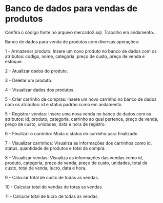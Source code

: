 # Banco de dados para vendas de produtos
Confira o código fonte no arquivo mercado2.sql. Trabalho em andamento...

Banco de dados para venda de produtos com diversas operações:

1 - Armazenar produto:
Insere um novo produto no banco de dados com os atributos: codigo, nome, categoria, preço de custo, preço de venda e estoque.

2 - Atualizar dados do produto.

3 - Deletar um produto.

4 - Visualizar dados dos produtos.

5 - Criar carrinho de compras:
Insere um novo carrinho no banco de dados com os atributos: id e status padrão como em andamento.

5 - Registrar vendas:
Insere uma nova venda no banco de dados com os atributos: id, produto, categoria, carrinho ao qual pertence, preço de venda, preço de custo, unidades, data e hora de registro.

6 - Finalizar o carrinho:
Muda o status do carrinho para finalizado.

7 - Visualizar carrinhos:
Visualiza as informações dos carrinhos como id, status, quantidade de produtos e total da compra.

8 - Visualizar vendas:
Visualiza as informações das vendas como id, produto, categoria, preço de venda, preço de custo, unidades, total de custo, total de venda, lucro, data e hora.

9 - Calcular total de custo de todas as vendas.

10 - Calcular total de vendas de totas as vendas.

11 - Calcular total de lucro de todas as vendas.

